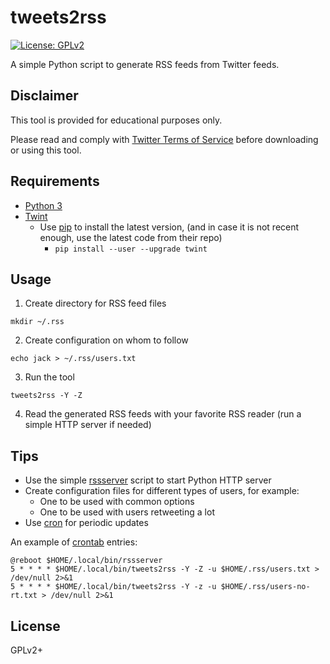 # tweets2rss

[![License: GPLv2](https://img.shields.io/badge/license-GPLv2-brightgreen.svg)](https://www.gnu.org/licenses/old-licenses/gpl-2.0.en.html)

A simple Python script to generate RSS feeds from Twitter feeds.

## Disclaimer

This tool is provided for educational purposes only.

Please read and comply with [Twitter Terms of Service](https://twitter.com/en/tos)
before downloading or using this tool.

## Requirements

* [Python 3](https://www.python.org/)
* [Twint](https://github.com/twintproject/twint)
  * Use [pip](https://pypi.org/project/pip/) to install the latest version,
    (and in case it is not recent enough, use the latest code from their repo)
    * `pip install --user --upgrade twint`

## Usage

1. Create directory for RSS feed files
  ```
  mkdir ~/.rss
  ```
2. Create configuration on whom to follow
  ```
  echo jack > ~/.rss/users.txt
  ```
3. Run the tool
  ```
  tweets2rss -Y -Z
  ```
4. Read the generated RSS feeds with your favorite RSS reader
   (run a simple HTTP server if needed)

## Tips

* Use the simple [rssserver](rssserver) script to start Python HTTP server
* Create configuration files for different types of users, for example:
  * One to be used with common options
  * One to be used with users retweeting a lot
* Use [cron](https://en.wikipedia.org/wiki/Cron) for periodic updates

An example of [crontab](https://man7.org/linux/man-pages/man5/crontab.5.html)
entries:

```Shell
@reboot $HOME/.local/bin/rssserver
5 * * * * $HOME/.local/bin/tweets2rss -Y -Z -u $HOME/.rss/users.txt > /dev/null 2>&1
5 * * * * $HOME/.local/bin/tweets2rss -Y -z -u $HOME/.rss/users-no-rt.txt > /dev/null 2>&1
```

## License

GPLv2+
